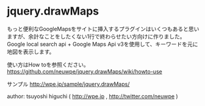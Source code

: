 jquery.drawMaps
===============
もっと便利なGoogleMapsをサイトに挿入するプラグインはいくつもあると思いますが、余計なことをしたくない1行で終わらせたい方向けに作りました。
Google local search api + Google Maps Api v3を使用して、キーワードを元に地図を表示します。

使い方はHow toを参照ください。
https://github.com/neuwpe/jquery.drawMaps/wiki/howto-use

サンプル
http://wpe.jp/sample/jquery.drawMaps/


author: tsuyoshi higuchi ( http://wpe.jp , http://twitter.com/neuwpe )